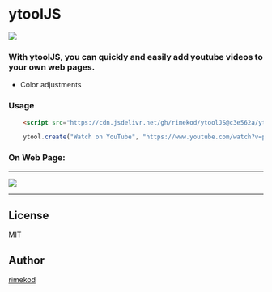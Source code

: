 # ytoolJS


![](https://i.hizliresim.com/tYpKS1.png)

### With ytoolJS, you can quickly and easily add youtube videos to your own web pages.
  - Color adjustments

### Usage
```html
    <script src="https://cdn.jsdelivr.net/gh/rimekod/ytoolJS@c3e562a/ytool.js"></script>
```
```js
    ytool.create("Watch on YouTube", "https://www.youtube.com/watch?v=p15_kE2lz8Y", "dark");
```

### On Web Page:
---
![](https://i.hizliresim.com/HynnYa.png)

----

License
----

MIT

## Author
[rimekod](https://rimekod.com)
